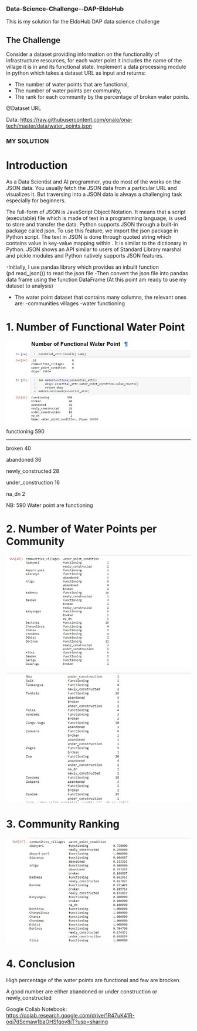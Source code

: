 ### Data-Science-Challenge--DAP-EldoHub
This is my solution for the EldoHub DAP data science challenge 

## The Challenge

Consider a dataset providing information on the functionality of infrastructure resources, for each water point it includes the name of the village it is in and its functional state. Implement a data processing module in python which takes a dataset URL as input and returns:
 -	The number of water points that are functional,
 - The number of water points per community,
 - The rank for each community by the percentage of broken water points.
 
 @Dataset URL
 
 Data: https://raw.githubusercontent.com/onaio/ona-tech/master/data/water_points.json
 
 ### MY SOLUTION
 
 # Introduction
 
 As a Data Scientist and AI programmer, you do most of the works on the JSON data. You usually fetch the JSON data from a particular URL and visualizes it. But traversing into a JSON data is always a challenging task especially for beginners.
 
 The full-form of JSON is JavaScript Object Notation. It means that a script (executable) file which is made of text in a programming language, is used to store and transfer the data. Python supports JSON through a built-in package called json. To use this feature, we import the json package in Python script. The text in JSON is done through quoted string which contains value in key-value mapping within . It is similar to the dictionary in Python. JSON shows an API similar to users of Standard Library marshal and pickle modules and Python natively supports JSON features.
 
 -Initially, I use pandas library which provides an inbuilt function (pd.read_json()) to read the json file
 -Then convert the json file into pandas data frame using the function DataFrame (At this point am ready to use my dataset to analysis)
 - The  water point dataset that contains many columns, the relevant ones are:
         -communities villages 
         -water functioning
         
  # 1. Number of Functional Water Point
  
  ![4](https://github.com/Owinoh-victor/Data-Science-Challenge--DAP-EldoHub/blob/main/screenshots/4.JPG)
  functioning           590
  **************************
  
  broken                 40
  
  abandoned              36
  
  newly_constructed      28
  
  under_construction     16
  
  na_dn                   2

NB: 590 Water point are functioning

# 2. Number of Water Points per Community

![1](https://github.com/Owinoh-victor/Data-Science-Challenge--DAP-EldoHub/blob/main/screenshots/1.JPG)

![2](https://github.com/Owinoh-victor/Data-Science-Challenge--DAP-EldoHub/blob/main/screenshots/2.JPG)
                      
                      
  # 3. Community Ranking     
  

![3](https://github.com/Owinoh-victor/Data-Science-Challenge--DAP-EldoHub/blob/main/screenshots/3.JPG)

# 4. Conclusion

High percentage of the water points are functional and few are brocken.

A good number are either abandoned or under construction or newly_constructed

Google Collab  Notebook:  https://colab.research.google.com/drive/1R47uK41R-oqj7dSemaw1baOHSfgov8jT?usp=sharing




